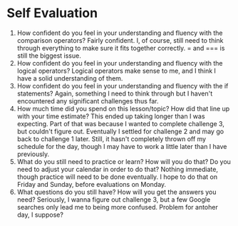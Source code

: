 # Self Evaluation

1. How confident do you feel in your understanding and fluency with the comparison operators? Fairly confident. I, of course, still need to think through everything to make sure it fits together correctly. = and === is still the biggest issue.
1. How confident do you feel in your understanding and fluency with the logical operators? Logical operators make sense to me, and I think I have a solid understanding of them.
1. How confident do you feel in your understanding and fluency with the if statements? Again, something I need to think through but I haven't encountered any significant challenges thus far.
1. How much time did you spend on this lesson/topic? How did that line up with your time estimate? This ended up taking longer than I was expecting. Part of that was because I wanted to complete challenge 3, but couldn't figure out. Eventually I settled for challenge 2 and may go back to challenge 1 later. Still, it hasn't completely thrown off my schedule for the day, though I may have to work a little later than I have previously.
1. What do you still need to practice or learn? How will you do that? Do you need to adjust your calendar in order to do that? Nothing immediate, though practice will need to be done eventually. I hope to do that on Friday and Sunday, before evaluations on Monday.
1. What questions do you still have? How will you get the answers you need? Seriously, I wanna figure out challenge 3, but a few Google searches only lead me to being more confused. Problem for antoher day, I suppose?
